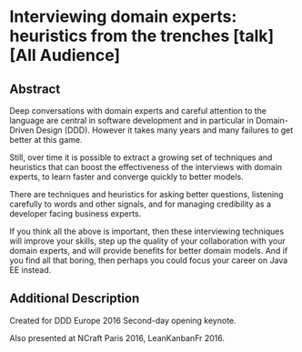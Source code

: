 # Interviewing domain experts: heuristics from the trenches [talk][All Audience]

## Abstract 

Deep conversations with domain experts and careful attention to the language are central in software development and in particular in Domain-Driven Design (DDD). However it takes many years and many failures to get better at this game.

Still, over time it is possible to extract a growing set of techniques and heuristics that can boost the effectiveness of the interviews with domain experts, to learn faster and converge quickly to better models.

There are techniques and heuristics for asking better questions, listening carefully to words and other signals, and for managing credibility as a developer facing business experts.

If you think all the above is important, then these interviewing techniques will improve your skills, step up the quality of your collaboration with your domain experts, and will provide benefits for better domain models. And if you find all that boring, then perhaps you could focus your career on Java EE instead.

## Additional Description
Created for DDD Europe 2016 Second-day opening keynote. 

Also presented at NCraft Paris 2016, LeanKanbanFr 2016.

